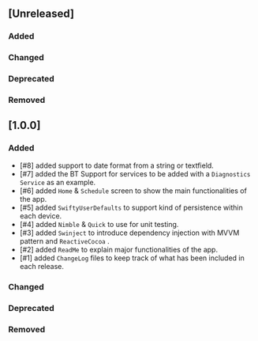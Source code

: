## [Unreleased]
### Added

### Changed

### Deprecated

### Removed

## [1.0.0]
### Added
- [#8] added support to date format from a string or textfield.
- [#7] added the BT Support for services to be added with a `Diagnostics Service` as an example.
- [#6] added `Home` & `Schedule` screen to show the main functionalities of the app.
- [#5] added `SwiftyUserDefaults` to support kind of persistence within each device.
- [#4] added `Nimble` & `Quick` to use for unit testing.
- [#3] added `Swinject` to introduce dependency injection with MVVM pattern and `ReactiveCocoa` .
- [#2] added `ReadMe` to explain major functionalities of the app.
- [#1] added  `ChangeLog` files to keep track of what has been included in each release.

### Changed


### Deprecated


### Removed

